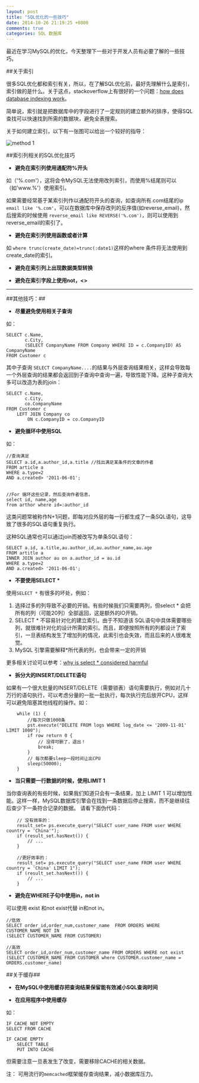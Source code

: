 ```yaml
---
layout: post
title: "SQL优化的一些技巧"
date: 2014-10-26 21:19:25 +0800
comments: true
categories: SQL 数据库
---
```



最近在学习MySQL的优化，今天整理下一些对于开发人员有必要了解的一些技巧。

##关于索引

很多SQL优化都和索引有关，所以，在了解SQL优化前，最好先理解什么是索引，索引做的是什么。关于这点，stackoverflow上有很好的一个问题：[how does database indexing work](http://stackoverflow.com/questions/1108/how-does-database-indexing-work/1130#1130)。

简单说，索引就是把数据库中的字段进行了一定规则的建立额外的排序，使得SQL查找可以快速找到所需的数据块，避免全表搜索。

关于如何建立索引，以下有一张图可以给出一个较好的指导：

![method 1](http://jaskey.github.io/images/SQL/Index_SQL_Tunning.png)


##索引列相关的SQL优化技巧

- **避免在索引列使用通配符%开头**

如（'%.com'），这将会令MySQL无法使用改列索引，而使用%结尾则可以（如'www.%'）使用索引。

如果需要经常基于某索引列作以通配符开头的查询，如查询所有.com结尾的ip 	`email like '%.com'`，可以在数据库中保存改列的反序值(如reverse_email)，然后搜索的时候使用 `reverse_email like REVERSE('%.com')`，则可以使用到reverse_email的索引了。

- **避免在索引列使用函数或者计算**
 
如 `where trunc(create_date)=trunc(:date1)`这样的where 条件将无法使用到create_date的索引。

- **避免在索引列上出现数据类型转换**

- **避免在索引字段上使用not，<>**


----------

##其他技巧：##

- **尽量避免使用相关子查询**

如：

	SELECT c.Name, 
	       c.City,
	       (SELECT CompanyName FROM Company WHERE ID = c.CompanyID) AS CompanyName 
	FROM Customer c

其中子查询 `SELECT CompanyName....`的结果与外层查询结果相关，这样会导致每一个外层查询的结果都会返回到子查询中查询一遍，导致性能下降。这种子查询大多可以改造为表的join：
	
	SELECT c.Name, 
	       c.City, 
	       co.CompanyName 
	FROM Customer c 
		LEFT JOIN Company co
			ON c.CompanyID = co.CompanyID

- **避免循环中使用SQL**

如：

	//查询满足
	SELECT a.id,a.author_id,a.title //找出满足某条件的文章的作者 
	FROM article a
	WHERE a.type=2
	AND a.created> '2011-06-01';
	
	
	//For 循环这些记录，然后查询作者信息，
	select id, name,age
	from arthor where id=:author_id 

这类问题常被称作N+1问题，即每对应外层的每一行都生成了一条SQL语句，这导致了很多的SQL语句重复执行。

这种SQL通常也可以通过join而被改写为单条SQL语句：

	SELECT a.id, a.title,au.author_id,au.author_name,au.age
	FROM artitle a
	INNER JOIN author au on a.author_id = au.id
	WHERE a.type=2
	AND a.created> '2011-06-01';

- **不要使用SELECT \***

使用`SELECT *` 有很多的坏处，例如：

 1. 选择过多的列导致不必要的开销。有些时候我们只需要两列，但select * 会把所有的列（可能20列）全部返回，这是额外的IO开销。
 2. SELECT * 不容易针对化的建立索引。由于不知道该	SQL语句中具体需要哪些列，就很难针对化的设计所需的索引。而且，即便按照所有的列都设计了索引，一旦表结构发生了增加列的情况，此索引也会失效，而且后来的人很难发觉。
 3. MySQL 引擎需要解释*所代表的列，也会带来一定的开销

更多相关讨论可以参考：[why is select * considered harmful](http://stackoverflow.com/questions/3639861/why-is-select-considered-harmful#answer-3639964) 


- **拆分大的INSERT/DELETE语句**

如果有一个很大批量的INSERT/DELETE（需要锁表）语句需要执行，例如对几十万行的语句执行，可以考虑分量的一批一批执行，每次执行完后放开CPU，这样可以避免阻塞其他线程的操作。如：

		while (1) {
		    //每次只做1000条
		    pst.execute("DELETE FROM logs WHERE log_date <= '2009-11-01' LIMIT 1000");
		    if row return 0 {
		        // 没得可删了，退出！
		        break;
		    }
		    // 每次都要sleep一段时间让出CPU
		    sleep(50000);
		}

- **当只需要一行数据的时候，使用LIMIT 1**

当你查询表的有些时候，如果我们知道只会有一条结果，加上 LIMIT 1 可以增加性能。这样一样，MySQL数据库引擎会在找到一条数据后停止搜索，而不是继续往后查少下一条符合记录的数据。
	请看下面伪代码：


		// 没有效率的：
		result_set= ps.execute_query("SELECT user_name FROM user WHERE country = 'China'");
		if (result_set.hasNext()) {
		    // ...
		}
		 
		//更好效率的：
		result_set= ps.execute_query("SELECT user_name FROM user WHERE country = 'China' LIMIT 1");
		if (result_set.hasNext()) {
		    // ...
		}


-  **避免在WHERE子句中使用in，not  in**

可以使用 exist 和not exist代替 in和not in。


	//低效
	SELECT order_id,order_num,customer_name  FROM ORDERS WHERE CUSTOMER_NAME NOT IN 
	(SELECT CUSTOMER_NAME FROM CUSTOMER)

	//高效	
	SELECT order_id,order_num,customer_name FROM ORDERS WHERE not exist 
	(SELECT CUSTOMER_NAME FROM CUSTOMER where CUSTOMER.customer_name = ORDERS.customer_name)


##关于缓存##


- **在MySQL中使用缓存把查询结果保留能有效减小SQL查询时间**

- **在应用程序中使用缓存**

如：

	IF CACHE NOT EMPTY
	SELECT FROM CACHE

	IF CACHE EMPTY
		SELECT TABLE 
		PUT INTO CACHE

但需要注意一旦表发生了改变，需要移除CACHE的相关数据。

注：
可用流行的`memcached`框架缓存查询结果，减小数据库压力。